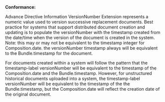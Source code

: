 **Conformance:**

Advance Directive Information VersionNumber Extension represents a numeric value used to version successive replacement documents. Best practice for systems that support distributed document creation and updating is to populate the versionNumber with the timestamp created from the date/time when the version of the document is created in the system.  Note: this may or may not be equivalent to the timestamp integer for Composition.date. the versionNumber timestamp always will be equivalent to the Bundle.timestamp for the document.   

For documents created within a system will follow the pattern that the timestamp-label versionNumber will be equivalent to the timestamp of the Composition.date and the Bundle.timestamp. However, for unstructured historical documents uploaded into a system, the timestamp-label versionNumber will be equivalent to the timestamp of the  the Bundle.timestamp, but the Composition.date will reflect the creation date of the original document.
